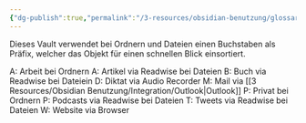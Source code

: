 ```yaml
---
{"dg-publish":true,"permalink":"/3-resources/obsidian-benutzung/glossar/","created":"2023-10-23T10:15:41.327+02:00","updated":"2024-04-15T08:30:15.325+02:00"}
---
```



Dieses Vault verwendet bei Ordnern und Dateien einen Buchstaben als Präfix, welcher das Objekt für einen schnellen Blick einsortiert.

A: Arbeit bei Ordnern
A: Artikel via Readwise bei Dateien
B: Buch via Readwise bei Dateiein
D: Diktat via Audio Recorder
M: Mail via [[3 Resources/Obsidian Benutzung/Integration/Outlook\|Outlook]]
P: Privat bei Ordnern
P: Podcasts via Readwise bei Dateien
T: Tweets via Readwise bei Dateien
W: Website via Browser
